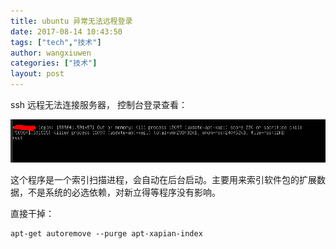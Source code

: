 ```yaml
---
title: ubuntu 异常无法远程登录
date: 2017-08-14 10:43:50
tags: ["tech","技术"]
author: wangxiuwen
categories: ["技术"]
layout: post
---
```


ssh 远程无法连接服务器， 控制台登录查看：

![image.png](/images/cd4a05c753a8502ef952cb8b3b982c57.png)
	
这个程序是一个索引扫描进程，会自动在后台启动。主要用来索引软件包的扩展数据，不是系统的必选依赖，对新立得等程序没有影响。

直接干掉：

	apt-get autoremove --purge apt-xapian-index
